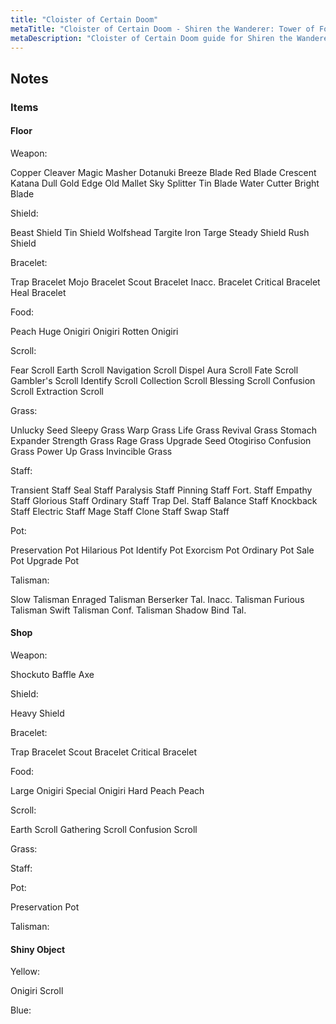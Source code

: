 ```yaml
---
title: "Cloister of Certain Doom"
metaTitle: "Cloister of Certain Doom - Shiren the Wanderer: Tower of Fortune Wiki"
metaDescription: "Cloister of Certain Doom guide for Shiren the Wanderer: The Tower of Fortune and the Dice of Fate."
---
```


## Notes

### Items

#### Floor

Weapon:

Copper Cleaver
Magic Masher
Dotanuki
Breeze Blade
Red Blade
Crescent Katana
Dull Gold Edge
Old Mallet
Sky Splitter
Tin Blade
Water Cutter
Bright Blade

Shield:

Beast Shield
Tin Shield
Wolfshead
Targite
Iron Targe
Steady Shield
Rush Shield

Bracelet:

Trap Bracelet
Mojo Bracelet
Scout Bracelet
Inacc. Bracelet
Critical Bracelet
Heal Bracelet

Food:

Peach
Huge Onigiri
Onigiri
Rotten Onigiri

Scroll:

Fear Scroll
Earth Scroll
Navigation Scroll
Dispel Aura Scroll
Fate Scroll
Gambler's Scroll
Identify Scroll
Collection Scroll
Blessing Scroll
Confusion Scroll
Extraction Scroll

Grass:

Unlucky Seed
Sleepy Grass
Warp Grass
Life Grass
Revival Grass
Stomach Expander
Strength Grass
Rage Grass
Upgrade Seed
Otogiriso
Confusion Grass
Power Up Grass
Invincible Grass

Staff:

Transient Staff
Seal Staff
Paralysis Staff
Pinning Staff
Fort. Staff
Empathy Staff
Glorious Staff
Ordinary Staff
Trap Del. Staff
Balance Staff
Knockback Staff
Electric Staff
Mage Staff
Clone Staff
Swap Staff

Pot:

Preservation Pot
Hilarious Pot
Identify Pot
Exorcism Pot
Ordinary Pot
Sale Pot
Upgrade Pot

Talisman:

Slow Talisman
Enraged Talisman
Berserker Tal.
Inacc. Talisman
Furious Talisman
Swift Talisman
Conf. Talisman
Shadow Bind Tal.

#### Shop

Weapon:

Shockuto
Baffle Axe

Shield:

Heavy Shield

Bracelet:

Trap Bracelet
Scout Bracelet
Critical Bracelet

Food:

Large Onigiri
Special Onigiri
Hard Peach
Peach

Scroll:

Earth Scroll
Gathering Scroll
Confusion Scroll

Grass:



Staff:



Pot:

Preservation Pot

Talisman:



#### Shiny Object

Yellow:

Onigiri Scroll

Blue:

